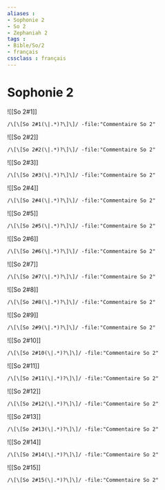 ```yaml
---
aliases : 
- Sophonie 2
- So 2
- Zephaniah 2
tags : 
- Bible/So/2
- français
cssclass : français
---
```


# Sophonie 2

![[So 2#1]]

```query
/\[\[So 2#1(\|.*)?\]\]/ -file:"Commentaire So 2"
```

![[So 2#2]]

```query
/\[\[So 2#2(\|.*)?\]\]/ -file:"Commentaire So 2"
```

![[So 2#3]]

```query
/\[\[So 2#3(\|.*)?\]\]/ -file:"Commentaire So 2"
```

![[So 2#4]]

```query
/\[\[So 2#4(\|.*)?\]\]/ -file:"Commentaire So 2"
```

![[So 2#5]]

```query
/\[\[So 2#5(\|.*)?\]\]/ -file:"Commentaire So 2"
```

![[So 2#6]]

```query
/\[\[So 2#6(\|.*)?\]\]/ -file:"Commentaire So 2"
```

![[So 2#7]]

```query
/\[\[So 2#7(\|.*)?\]\]/ -file:"Commentaire So 2"
```

![[So 2#8]]

```query
/\[\[So 2#8(\|.*)?\]\]/ -file:"Commentaire So 2"
```

![[So 2#9]]

```query
/\[\[So 2#9(\|.*)?\]\]/ -file:"Commentaire So 2"
```

![[So 2#10]]

```query
/\[\[So 2#10(\|.*)?\]\]/ -file:"Commentaire So 2"
```

![[So 2#11]]

```query
/\[\[So 2#11(\|.*)?\]\]/ -file:"Commentaire So 2"
```

![[So 2#12]]

```query
/\[\[So 2#12(\|.*)?\]\]/ -file:"Commentaire So 2"
```

![[So 2#13]]

```query
/\[\[So 2#13(\|.*)?\]\]/ -file:"Commentaire So 2"
```

![[So 2#14]]

```query
/\[\[So 2#14(\|.*)?\]\]/ -file:"Commentaire So 2"
```

![[So 2#15]]

```query
/\[\[So 2#15(\|.*)?\]\]/ -file:"Commentaire So 2"
```

